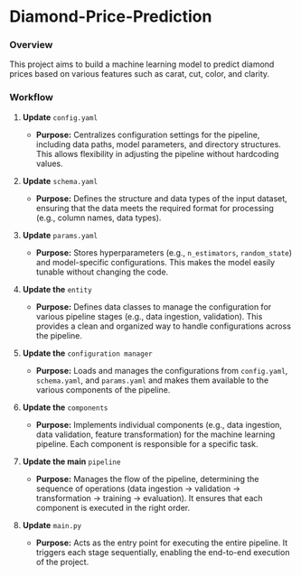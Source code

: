# Diamond-Price-Prediction

### Overview
This project aims to build a machine learning model to predict diamond prices based on various features such as carat, cut, color, and clarity.

### Workflow

1. **Update** `config.yaml`
   - **Purpose:** Centralizes configuration settings for the pipeline, including data paths, model parameters, and directory structures. This allows flexibility in adjusting the pipeline without hardcoding values.

2. **Update** `schema.yaml`
   - **Purpose:** Defines the structure and data types of the input dataset, ensuring that the data meets the required format for processing (e.g., column names, data types).

3. **Update** `params.yaml`
   - **Purpose:** Stores hyperparameters (e.g., `n_estimators`, `random_state`) and model-specific configurations. This makes the model easily tunable without changing the code.

4. **Update the** `entity`
   - **Purpose:** Defines data classes to manage the configuration for various pipeline stages (e.g., data ingestion, validation). This provides a clean and organized way to handle configurations across the pipeline.

5. **Update the** `configuration manager`
   - **Purpose:** Loads and manages the configurations from `config.yaml`, `schema.yaml`, and `params.yaml` and makes them available to the various components of the pipeline.

6. **Update the** `components`
   - **Purpose:** Implements individual components (e.g., data ingestion, data validation, feature transformation) for the machine learning pipeline. Each component is responsible for a specific task.

7. **Update the main** `pipeline`
   - **Purpose:** Manages the flow of the pipeline, determining the sequence of operations (data ingestion → validation → transformation → training → evaluation). It ensures that each component is executed in the right order.

8. **Update** `main.py`
   - **Purpose:** Acts as the entry point for executing the entire pipeline. It triggers each stage sequentially, enabling the end-to-end execution of the project.